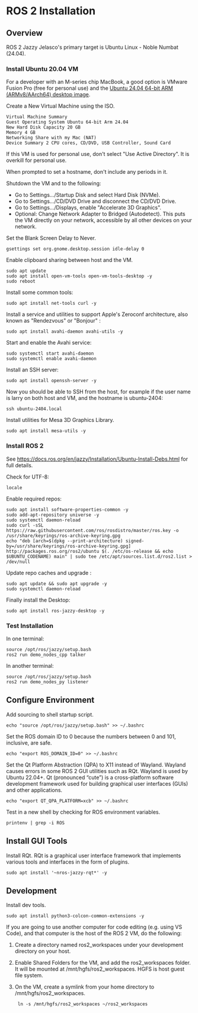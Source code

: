 # ROS 2 Installation

## Overview

ROS 2 Jazzy Jelasco's primary target is Ubuntu Linux - Noble Numbat (24.04).

### Install Ubuntu 20.04 VM

For a developer with an M-series chip MacBook, a good option is VMware Fusion Pro (free for personal use) and the [Ubuntu 24.04 64-bit ARM (ARMv8/AArch64) desktop image](https://cdimage.ubuntu.com/daily-live/20240421/).

Create a New Virtual Machine using the ISO.

    Virtual Machine Summary
    Guest Operating System Ubuntu 64-bit Arm 24.04
    New Hard Disk Capacity 20 GB
    Memory 4 GB
    Networking Share with my Mac (NAT)
    Device Summary 2 CPU cores, CD/DVD, USB Controller, Sound Card

If this VM is used for personal use, don't select "Use Active Directory". It is overkill for personal use.

When prompted to set a hostname, don't include any periods in it.

Shutdown the VM and to the following:

* Go to Settings.../Startup Disk and select Hard Disk (NVMe).
* Go to Settings.../CD/DVD Drive and disconnect the CD/DVD Drive.
* Go to Settings.../Displays, enable "Accelerate 3D Graphics".
* Optional: Change Network Adapter to Bridged (Autodetect). This puts the VM directly on your network, accessible by all other devices on your network.

Set the Blank Screen Delay to Never.

    gsettings set org.gnome.desktop.session idle-delay 0

Enable clipboard sharing between host and the VM.

    sudo apt update
    sudo apt install open-vm-tools open-vm-tools-desktop -y
    sudo reboot

Install some common tools:

    sudo apt install net-tools curl -y
    
Install a service and utilities to support Apple's Zeroconf architecture, also known as "Rendezvous" or "Bonjour" :

    sudo apt install avahi-daemon avahi-utils -y

Start and enable the Avahi service:

    sudo systemctl start avahi-daemon
    sudo systemctl enable avahi-daemon

Install an SSH server:

    sudo apt install openssh-server -y

Now you should be able to SSH from the host, for example if the user name is larry on both host and VM, and the hostname is ubuntu-2404:

    ssh ubuntu-2404.local

Install utilities for Mesa 3D Graphics Library.

    sudo apt install mesa-utils -y

### Install ROS 2

See <https://docs.ros.org/en/jazzy/Installation/Ubuntu-Install-Debs.html> for full details.

Check for UTF-8:

    locale

Enable required repos:

    sudo apt install software-properties-common -y
    sudo add-apt-repository universe -y
    sudo systemctl daemon-reload
    sudo curl -sSL https://raw.githubusercontent.com/ros/rosdistro/master/ros.key -o /usr/share/keyrings/ros-archive-keyring.gpg
    echo "deb [arch=$(dpkg --print-architecture) signed-by=/usr/share/keyrings/ros-archive-keyring.gpg] http://packages.ros.org/ros2/ubuntu $(. /etc/os-release && echo $UBUNTU_CODENAME) main" | sudo tee /etc/apt/sources.list.d/ros2.list > /dev/null

Update repo caches and upgrade :

    sudo apt update && sudo apt upgrade -y
    sudo systemctl daemon-reload

Finally install the Desktop:

    sudo apt install ros-jazzy-desktop -y

### Test Installation

In one terminal:

    source /opt/ros/jazzy/setup.bash
    ros2 run demo_nodes_cpp talker

In another terminal:

    source /opt/ros/jazzy/setup.bash
    ros2 run demo_nodes_py listener

## Configure Environment

Add sourcing to shell startup script.

    echo "source /opt/ros/jazzy/setup.bash" >> ~/.bashrc

Set the ROS domain ID to 0 because the numbers between 0 and 101, inclusive, are safe.

    echo "export ROS_DOMAIN_ID=0" >> ~/.bashrc

Set the Qt Platform Abstraction (QPA) to X11 instead of Wayland.
Wayland causes errors in some ROS 2 GUI utilities such as RQt.
Wayland is used by Ubuntu 22.04+.
Qt (pronounced “cute”) is a cross-platform software development framework used for building graphical user interfaces (GUIs) and other applications.

    echo "export QT_QPA_PLATFORM=xcb" >> ~/.bashrc

Test in a new shell by checking for ROS environment variables.

    printenv | grep -i ROS

## Install GUI Tools

Install RQt. RQt is a graphical user interface framework that implements various tools and interfaces in the form of plugins.

    sudo apt install '~nros-jazzy-rqt*' -y

## Development

Install dev tools.

    sudo apt install python3-colcon-common-extensions -y

If you are going to use another computer for code editing (e.g. using VS Code), and that computer is the host of the ROS 2 VM, do the following:

1. Create a directory named ros2_workspaces under your development directory on your host.

2. Enable Shared Folders for the VM, and add the ros2_workspaces folder. It will be mounted at /mnt/hgfs/ros2_workspaces. HGFS is host guest file system.

3. On the VM, create a symlink from your home directory to /mnt/hgfs/ros2_workspaces.

        ln -s /mnt/hgfs/ros2_workspaces ~/ros2_workspaces


